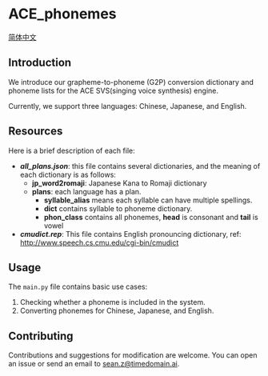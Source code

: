 # ACE_phonemes  
[简体中文](docs/README_CN.md)

## Introduction

We introduce our grapheme-to-phoneme (G2P) conversion dictionary and phoneme lists for the ACE SVS(singing voice synthesis) engine.

Currently, we support three languages: Chinese, Japanese, and English.

## Resources

Here is a brief description of each file:

- ***all_plans.json***: this file contains several dictionaries, and the meaning of each dictionary is as follows: 
    - **jp_word2romaji**: Japanese Kana to Romaji dictionary
    - **plans**: each language has a plan. 
        - **syllable_alias** means each syllable can have multiple spellings. 
        - **dict** contains syllable to phoneme dictionary. 
        - **phon_class** contains all phonemes, **head** is consonant and **tail** is vowel
- ***cmudict.rep***: This file contains English pronouncing dictionary, ref: http://www.speech.cs.cmu.edu/cgi-bin/cmudict

## Usage

The `main.py` file contains basic use cases:
1. Checking whether a phoneme is included in the system.
2. Converting phonemes for Chinese, Japanese, and English.

## Contributing

Contributions and suggestions for modification are welcome. You can open an issue or send an email to sean.z@timedomain.ai.